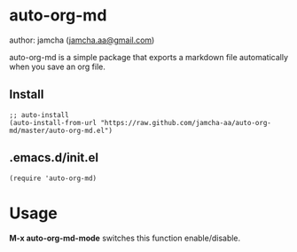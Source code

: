 # auto-org-md

author: jamcha (jamcha.aa@gmail.com)

auto-org-md is a simple package that exports a markdown file
automatically when you save an org file.

## Install

```emacs-lisp
;; auto-install
(auto-install-from-url "https://raw.github.com/jamcha-aa/auto-org-md/master/auto-org-md.el")
```

## .emacs.d/init.el

```emacs-lisp
(require 'auto-org-md)
```

# Usage

**M-x auto-org-md-mode** switches this function enable/disable.
